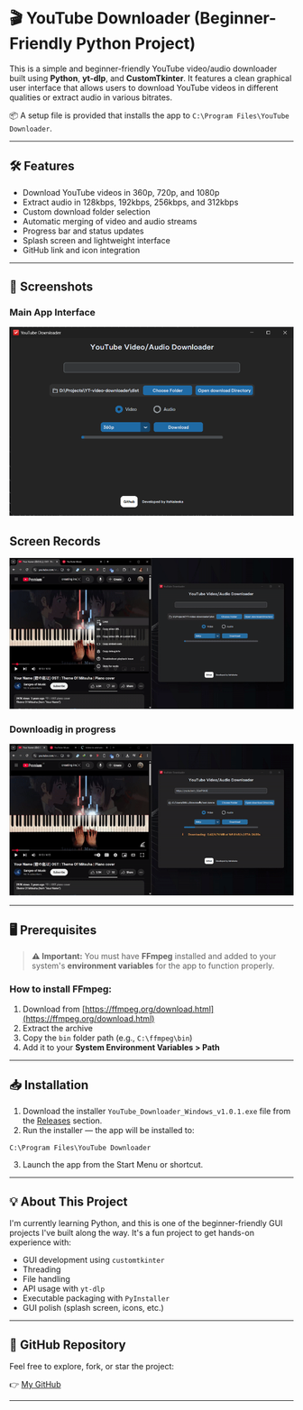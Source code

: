 
# 🎬 YouTube Downloader (Beginner-Friendly Python Project)

This is a simple and beginner-friendly YouTube video/audio downloader built using **Python**, **yt-dlp**, and **CustomTkinter**. It features a clean graphical user interface that allows users to download YouTube videos in different qualities or extract audio in various bitrates.

📦 A setup file is provided that installs the app to `C:\Program Files\YouTube Downloader`.

---

## 🛠️ Features

* Download YouTube videos in 360p, 720p, and 1080p
* Extract audio in 128kbps, 192kbps, 256kbps, and 312kbps
* Custom download folder selection
* Automatic merging of video and audio streams
* Progress bar and status updates
* Splash screen and lightweight interface
* GitHub link and icon integration

---

## 📸 Screenshots

### Main App Interface
![App Screenshot](assets/Screenshot.png)


## Screen Records
![Download GIF](assets/preview1.gif)

### Downloadig in progress
![Downloading in progress](assets/preview2.gif)

---

## 🖥️ Prerequisites

> **⚠️ Important:** You must have **FFmpeg** installed and added to your system's **environment variables** for the app to function properly.

### How to install FFmpeg:

1. Download from [https://ffmpeg.org/download.html](https://ffmpeg.org/download.html)
2. Extract the archive
3. Copy the `bin` folder path (e.g., `C:\ffmpeg\bin`)
4. Add it to your **System Environment Variables > Path**

---

## 📥 Installation

1. Download the installer `YouTube_Downloader_Windows_v1.0.1.exe` file from the [Releases](https://github.com/itsNaleeka/YT-video-downloader/releases/tag/Release) section.
2. Run the installer — the app will be installed to:

```
C:\Program Files\YouTube Downloader
```

3. Launch the app from the Start Menu or shortcut.

---

## 💡 About This Project

I'm currently learning Python, and this is one of the beginner-friendly GUI projects I've built along the way. It's a fun project to get hands-on experience with:

* GUI development using `customtkinter`
* Threading
* File handling
* API usage with `yt-dlp`
* Executable packaging with `PyInstaller`
* GUI polish (splash screen, icons, etc.)

---

## 🐙 GitHub Repository

Feel free to explore, fork, or star the project:

👉 [My GitHub](https://github.com/itsNaleeka/YT-video-downloader/)

---
